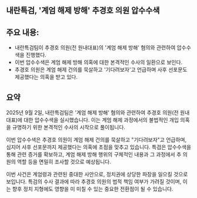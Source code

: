## 내란특검, '계엄 해제 방해' 추경호 의원 압수수색

## 주요 내용:
*   내란특검팀이 추경호 의원(전 원내대표)의 '계엄 해제 방해' 혐의와 관련하여 압수수색을 진행했다.
*   이번 압수수색은 계엄 해제 방해 의혹에 대한 본격적인 수사의 일환으로 보인다.
*   추경호 의원은 계엄 해제 건의를 묵살하고 '기다려보자'고 언급하며 사후 선포문도 제공했다는 의혹을 받고 있다.

## 요약
2025년 9월 2일, 내란특검팀은 '계엄 해제 방해' 혐의와 관련하여 추경호 의원(전 원내대표)에 대한 압수수색을 실시했습니다. 이는 계엄 해제 과정에서의 불법적인 개입 의혹을 규명하기 위한 본격적인 수사의 시작으로 풀이됩니다.

이번 압수수색은 추경호 의원이 계엄 해제 건의를 묵살하고 "기다려보자"고 언급하며, 심지어 사후 선포문까지 제공했다는 의혹에 초점을 맞추고 있습니다. 특검은 압수수색을 통해 관련 증거를 확보하고, 계엄 해제 방해 행위의 구체적인 내용과 그 과정에서 추 의원의 역할 등을 면밀히 조사할 것으로 예상됩니다.

이번 사건은 계엄령과 관련된 중대한 사안으로, 정치권에 상당한 파장을 일으킬 것으로 보입니다. 특검의 수사 결과에 따라 추경호 의원의 법적 책임 여부가 가려질 것이며, 이는 향후 정치 지형에도 영향을 미 미칠 수 있는 중요한 전환점이 될 수 있습니다.